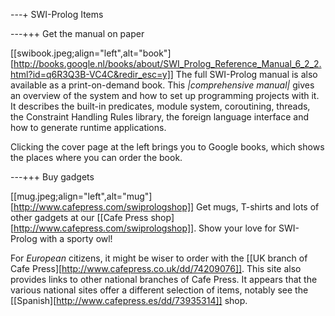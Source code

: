 ---+ SWI-Prolog Items

---+++ Get the manual on paper

[[swibook.jpeg;align="left",alt="book"][http://books.google.nl/books/about/SWI_Prolog_Reference_Manual_6_2_2.html?id=q6R3Q3B-VC4C&redir_esc=y]]
The full SWI-Prolog manual is also available as a print-on-demand book.
This *|comprehensive manual|* gives an overview of the system and how to
set up programming projects with it. It describes the built-in
predicates, module system, coroutining, threads, the Constraint Handling
Rules library, the foreign language interface and how to generate
runtime applications.

Clicking the cover page at the left brings you to Google books, which
shows the places where you can order the book.

---+++ Buy gadgets

[[mug.jpeg;align="left",alt="mug"][http://www.cafepress.com/swiprologshop]]
Get mugs, T-shirts and lots of other gadgets at our [[Cafe Press shop][http://www.cafepress.com/swiprologshop]]. Show your love for SWI-Prolog with a sporty
owl!

For *European* citizens, it might be wiser to order with the
[[UK branch of Cafe Press][http://www.cafepress.co.uk/dd/74209076]].  This
site also provides links to other national branches of Cafe Press.  It appears
that the various national sites offer a different selection of items, notably
see the [[Spanish][http://www.cafepress.es/dd/73935314]] shop.
